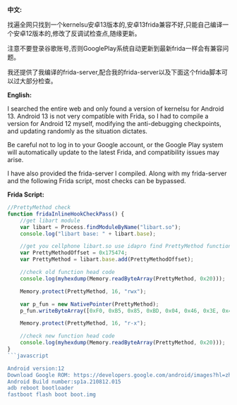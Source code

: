 **中文:**

找遍全网只找到一个kernelsu安卓13版本的,安卓13frida兼容不好,只能自己编译一个安卓12版本的,修改了反调试检查点,随缘更新。

注意不要登录谷歌账号,否则GooglePlay系统自动更新到最新frida一样会有兼容问题。

我还提供了我编译的frida-server,配合我的frida-server以及下面这个frida脚本可以过大部分检查。

**English:**

I searched the entire web and only found a version of kernelsu for Android 13. Android 13 is not very compatible with Frida, so I had to compile a version for Android 12 myself, modifying the anti-debugging checkpoints, and updating randomly as the situation dictates.

Be careful not to log in to your Google account, or the Google Play system will automatically update to the latest Frida, and compatibility issues may arise.

I have also provided the frida-server I compiled. Along with my frida-server and the following Frida script, most checks can be bypassed.

**Frida Script:**
```javascript
//PrettyMethod check
function fridaInlineHookCheckPass() {
    //get libart module 
    var libart = Process.findModuleByName("libart.so");
    console.log("libart base: " + libart.base);

    //get you cellphone libart.so use idapro find PrettyMethod function offset 
    var PrettyMethodOffset = 0x175474;
    var PrettyMethod = libart.base.add(PrettyMethodOffset);

    //check old function head code
    console.log(myhexdump(Memory.readByteArray(PrettyMethod, 0x20)));

    Memory.protect(PrettyMethod, 16, "rwx");

    var p_fun = new NativePointer(PrettyMethod);
    p_fun.writeByteArray([0xF0, 0xB5, 0x85, 0xBD, 0x04, 0x46, 0x3E, 0x48, 0x0D, 0x46]);

    Memory.protect(PrettyMethod, 16, "r-x");

    //check new function head code
    console.log(myhexdump(Memory.readByteArray(PrettyMethod, 0x20)));
}
```javascript

Android version:12 
Download Google ROM: https://developers.google.com/android/images?hl=zh-cn#coral
Android Build number:sp1a.210812.015
adb reboot bootloader
fastboot flash boot boot.img 
